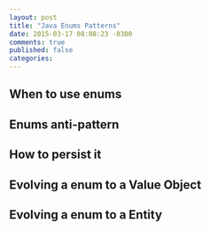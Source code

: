 ```yaml
---
layout: post
title: "Java Enums Patterns"
date: 2015-03-17 08:08:23 -0300
comments: true
published: false
categories: 
---
```

## When to use enums
## Enums anti-pattern
## How to persist it
## Evolving a enum to a Value Object
## Evolving a enum to a Entity

